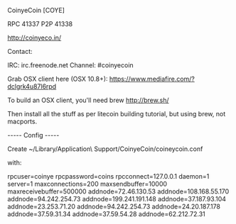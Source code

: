 CoinyeCoin [COYE]

RPC 41337
P2P 41338

http://coinyeco.in/

Contact:

IRC: irc.freenode.net Channel: #coinyecoin


Grab OSX client here (OSX 10.8+):  https://www.mediafire.com/?dclgrk4u87l6rpd


To build an OSX client, you'll need brew http://brew.sh/

Then install all the stuff as per litecoin building tutorial, but using brew, not macports.

-----  Config -----

Create ~/Library/Application\ Support/CoinyeCoin/coineycoin.conf

with:

rpcuser=coinye
rpcpassword=coins
rpcconnect=127.0.0.1
daemon=1
server=1
maxconnections=200
maxsendbuffer=10000
maxreceivebuffer=500000
addnode=72.46.130.53
addnode=108.168.55.170
addnode=94.242.254.73
addnode=199.241.191.148
addnode=37.187.93.104
addnode=23.253.71.20
addnode=94.242.254.73
addnode=24.20.187.178
addnode=37.59.31.34
addnode=37.59.54.28
addnode=62.212.72.31


